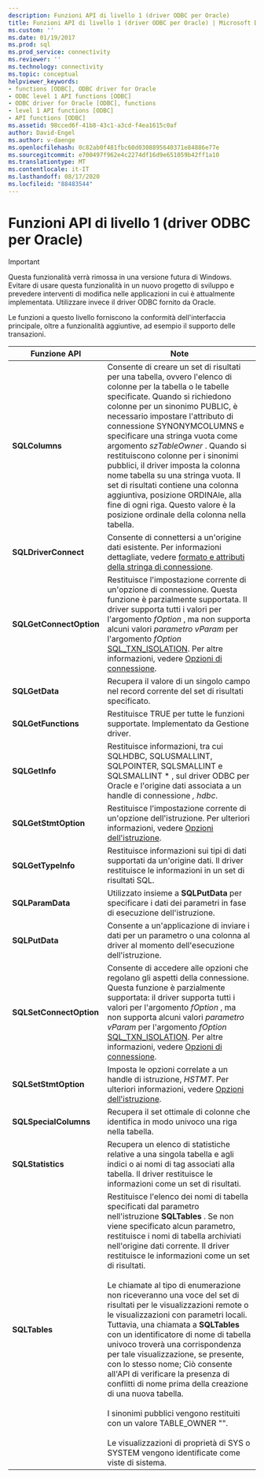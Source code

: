 ```yaml
---
description: Funzioni API di livello 1 (driver ODBC per Oracle)
title: Funzioni API di livello 1 (driver ODBC per Oracle) | Microsoft Docs
ms.custom: ''
ms.date: 01/19/2017
ms.prod: sql
ms.prod_service: connectivity
ms.reviewer: ''
ms.technology: connectivity
ms.topic: conceptual
helpviewer_keywords:
- functions [ODBC], ODBC driver for Oracle
- ODBC level 1 API functions [ODBC]
- ODBC driver for Oracle [ODBC], functions
- level 1 API functions [ODBC]
- API functions [ODBC]
ms.assetid: 98cced6f-41b8-43c1-a3cd-f4ea1615c0af
author: David-Engel
ms.author: v-daenge
ms.openlocfilehash: 0c82ab0f481fbc60d0308895640371e84886e77e
ms.sourcegitcommit: e700497f962e4c2274df16d9e651059b42ff1a10
ms.translationtype: MT
ms.contentlocale: it-IT
ms.lasthandoff: 08/17/2020
ms.locfileid: "88483544"
---
```

# <a name="level-1-api-functions-odbc-driver-for-oracle"></a>Funzioni API di livello 1 (driver ODBC per Oracle)
> [!IMPORTANT]  
>  Questa funzionalità verrà rimossa in una versione futura di Windows. Evitare di usare questa funzionalità in un nuovo progetto di sviluppo e prevedere interventi di modifica nelle applicazioni in cui è attualmente implementata. Utilizzare invece il driver ODBC fornito da Oracle.  
  
 Le funzioni a questo livello forniscono la conformità dell'interfaccia principale, oltre a funzionalità aggiuntive, ad esempio il supporto delle transazioni.  
  
|Funzione API|Note|  
|------------------|-----------|  
|**SQLColumns**|Consente di creare un set di risultati per una tabella, ovvero l'elenco di colonne per la tabella o le tabelle specificate. Quando si richiedono colonne per un sinonimo PUBLIC, è necessario impostare l'attributo di connessione SYNONYMCOLUMNS e specificare una stringa vuota come argomento *szTableOwner* . Quando si restituiscono colonne per i sinonimi pubblici, il driver imposta la colonna nome tabella su una stringa vuota. Il set di risultati contiene una colonna aggiuntiva, posizione ORDINAle, alla fine di ogni riga. Questo valore è la posizione ordinale della colonna nella tabella.|  
|**SQLDriverConnect**|Consente di connettersi a un'origine dati esistente. Per informazioni dettagliate, vedere [formato e attributi della stringa di connessione](../../odbc/microsoft/connection-string-format-and-attributes.md).|  
|**SQLGetConnectOption**|Restituisce l'impostazione corrente di un'opzione di connessione. Questa funzione è parzialmente supportata. Il driver supporta tutti i valori per l'argomento *fOption* , ma non supporta alcuni valori *parametro vParam* per l'argomento *fOption* [SQL_TXN_ISOLATION](../../odbc/microsoft/connect-options.md). Per altre informazioni, vedere [Opzioni di connessione](../../odbc/microsoft/connect-options.md).|  
|**SQLGetData**|Recupera il valore di un singolo campo nel record corrente del set di risultati specificato.|  
|**SQLGetFunctions**|Restituisce TRUE per tutte le funzioni supportate. Implementato da Gestione driver.|  
|**SQLGetInfo**|Restituisce informazioni, tra cui SQLHDBC, SQLUSMALLINT, SQLPOINTER, SQLSMALLINT e SQLSMALLINT \* , sul driver ODBC per Oracle e l'origine dati associata a un handle di connessione *, hdbc*.|  
|**SQLGetStmtOption**|Restituisce l'impostazione corrente di un'opzione dell'istruzione. Per ulteriori informazioni, vedere [Opzioni dell'istruzione](../../odbc/microsoft/statement-options.md).|  
|**SQLGetTypeInfo**|Restituisce informazioni sui tipi di dati supportati da un'origine dati. Il driver restituisce le informazioni in un set di risultati SQL.|  
|**SQLParamData**|Utilizzato insieme a **SQLPutData** per specificare i dati dei parametri in fase di esecuzione dell'istruzione.|  
|**SQLPutData**|Consente a un'applicazione di inviare i dati per un parametro o una colonna al driver al momento dell'esecuzione dell'istruzione.|  
|**SQLSetConnectOption**|Consente di accedere alle opzioni che regolano gli aspetti della connessione. Questa funzione è parzialmente supportata: il driver supporta tutti i valori per l'argomento *fOption* , ma non supporta alcuni valori *parametro vParam* per l'argomento *fOption* [SQL_TXN_ISOLATION](../../odbc/microsoft/connect-options.md). Per altre informazioni, vedere [Opzioni di connessione](../../odbc/microsoft/connect-options.md).|  
|**SQLSetStmtOption**|Imposta le opzioni correlate a un handle di istruzione, *HSTMT*. Per ulteriori informazioni, vedere [Opzioni dell'istruzione](../../odbc/microsoft/statement-options.md).|  
|**SQLSpecialColumns**|Recupera il set ottimale di colonne che identifica in modo univoco una riga nella tabella.|  
|**SQLStatistics**|Recupera un elenco di statistiche relative a una singola tabella e agli indici o ai nomi di tag associati alla tabella. Il driver restituisce le informazioni come un set di risultati.|  
|**SQLTables**|Restituisce l'elenco dei nomi di tabella specificati dal parametro nell'istruzione **SQLTables** . Se non viene specificato alcun parametro, restituisce i nomi di tabella archiviati nell'origine dati corrente. Il driver restituisce le informazioni come un set di risultati.<br /><br /> Le chiamate al tipo di enumerazione non riceveranno una voce del set di risultati per le visualizzazioni remote o le visualizzazioni con parametri locali. Tuttavia, una chiamata a **SQLTables** con un identificatore di nome di tabella univoco troverà una corrispondenza per tale visualizzazione, se presente, con lo stesso nome; Ciò consente all'API di verificare la presenza di conflitti di nome prima della creazione di una nuova tabella.<br /><br /> I sinonimi pubblici vengono restituiti con un valore TABLE_OWNER "".<br /><br /> Le visualizzazioni di proprietà di SYS o SYSTEM vengono identificate come viste di sistema.|
